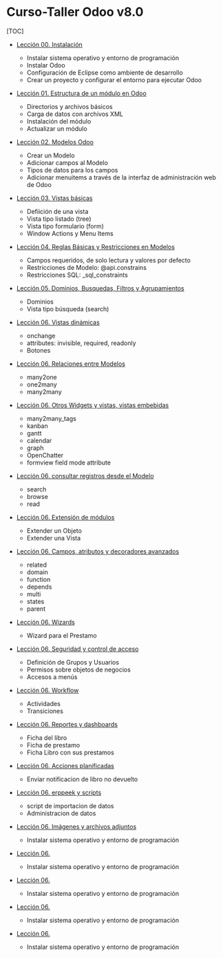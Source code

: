 Curso-Taller Odoo v8.0
======================

[TOC]

- [Lección 00. Instalación](lecciones/00/)
    - Instalar sistema operativo y entorno de programación
    - Instalar Odoo
    - Configuración de Eclipse como ambiente de desarrollo
    - Crear un proyecto y configurar el entorno para ejecutar Odoo

- [Lección 01. Estructura de un módulo en Odoo](lecciones/01/)
    - Directorios y archivos básicos
    - Carga de datos con archivos XML
    - Instalación del módulo
    - Actualizar un módulo

- [Lección 02. Modelos Odoo](lecciones/02/)
    - Crear un Modelo
    - Adicionar campos al Modelo
    - Tipos de datos para los campos
    - Adicionar menuitems a través de la interfaz de administración web de Odoo

- [Lección 03. Vistas básicas](lecciones/03/)
    - Defiición de una vista
    - Vista tipo listado (tree)
    - Vista tipo formulario (form)
    - Window Actions y Menu Items

- [Lección 04. Reglas Básicas y Restricciones en Modelos](lecciones/04/)
    - Campos requeridos, de solo lectura y valores por defecto
    - Restricciones de Modelo: @api.constrains
    - Restricciones SQL: _sql_constraints

- [Lección 05. Dominios, Busquedas, Filtros y Agrupamientos](lecciones/05/)
    - Dominios
    - Vista tipo búsqueda (search)

- [Lección 06. Vistas dinámicas](lecciones/06/)
    - onchange
    - attributes: invisible, required, readonly
    - Botones

- [Lección 06. Relaciones entre Modelos](lecciones/0/)
    - many2one
    - one2many
    - many2many

- [Lección 06. Otros Widgets y vistas, vistas embebidas](lecciones/0/)
    - many2many_tags
    - kanban
    - gantt
    - calendar
    - graph
    - OpenChatter
    - formview
      field mode attribute

- [Lección 06. consultar registros desde el Modelo](lecciones/0/)
    - search
    - browse
    - read

- [Lección 06. Extensión de módulos](lecciones/0/)
    - Extender un Objeto
    - Extender una Vista

- [Lección 06. Campos, atributos y decoradores avanzados](lecciones/0/)
    - related
    - domain
    - function
    - depends
    - multi
    - states
    - parent

- [Lección 06. Wizards](lecciones/0/)
    - Wizard para el Prestamo

- [Lección 06. Seguridad y control de acceso](lecciones/0/)
    - Definición de Grupos y Usuarios
    - Permisos sobre objetos de negocios
    - Accesos a menús

- [Lección 06. Workflow](lecciones/0/)
    - Actividades
    - Transiciones

- [Lección 06. Reportes y dashboards](lecciones/0/)
    - Ficha del libro
    - Ficha de prestamo
    - Ficha Libro con sus prestamos

- [Lección 06. Acciones planificadas](lecciones/0/)
    - Enviar notificacion de libro no devuelto

- [Lección 06. erppeek y scripts](lecciones/0/)
    - script de importacion de datos
    - Administracion de datos

- [Lección 06. Imágenes y archivos adjuntos](lecciones/0/)
    - Instalar sistema operativo y entorno de programación

- [Lección 06. ](lecciones/0/)
    - Instalar sistema operativo y entorno de programación

- [Lección 06. ](lecciones/0/)
    - Instalar sistema operativo y entorno de programación

- [Lección 06. ](lecciones/0/)
    - Instalar sistema operativo y entorno de programación

- [Lección 06. ](lecciones/0/)
    - Instalar sistema operativo y entorno de programación


